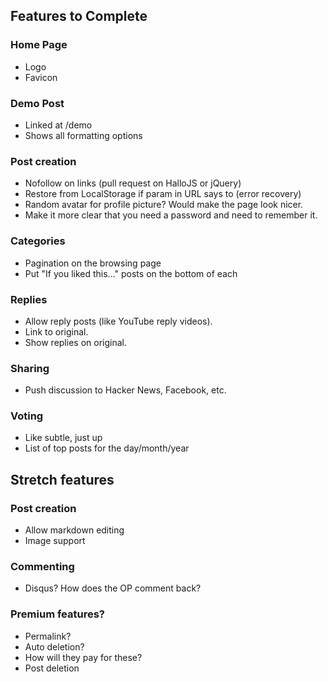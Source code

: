 ## Features to Complete

### Home Page
  * Logo
  * Favicon
  
### Demo Post
  * Linked at /demo
  * Shows all formatting options

### Post creation
  * Nofollow on links (pull request on HalloJS or jQuery)
  * Restore from LocalStorage if param in URL says to (error recovery)
  * Random avatar for profile picture? Would make the page look nicer.
  * Make it more clear that you need a password and need to remember it.

### Categories
  * Pagination on the browsing page
  * Put "If you liked this..." posts on the bottom of each

### Replies
  * Allow reply posts (like YouTube reply videos).
  * Link to original.
  * Show replies on original.
  
### Sharing
  * Push discussion to Hacker News, Facebook, etc.
  
### Voting
  * Like subtle, just up
  * List of top posts for the day/month/year

## Stretch features

### Post creation
  * Allow markdown editing
  * Image support
  
### Commenting
  * Disqus?  How does the OP comment back?
  
### Premium features?
  * Permalink?
  * Auto deletion?
  * How will they pay for these?
  * Post deletion